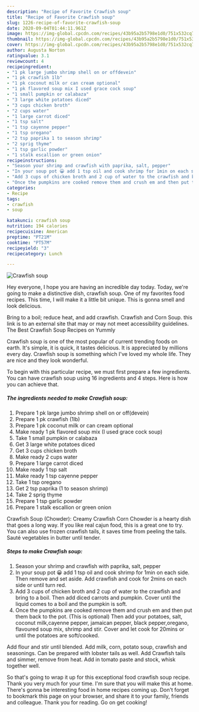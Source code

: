 ```yaml
---
description: "Recipe of Favorite Crawfish soup"
title: "Recipe of Favorite Crawfish soup"
slug: 1226-recipe-of-favorite-crawfish-soup
date: 2020-09-04T01:44:11.961Z
image: https://img-global.cpcdn.com/recipes/43b95a2b5798e1d0/751x532cq70/crawfish-soup-recipe-main-photo.jpg
thumbnail: https://img-global.cpcdn.com/recipes/43b95a2b5798e1d0/751x532cq70/crawfish-soup-recipe-main-photo.jpg
cover: https://img-global.cpcdn.com/recipes/43b95a2b5798e1d0/751x532cq70/crawfish-soup-recipe-main-photo.jpg
author: Augusta Norton
ratingvalue: 3.1
reviewcount: 4
recipeingredient:
- "1 pk large jumbo shrimp shell on or offdevein"
- "1 pk crawfish 1lb"
- "1 pk coconut milk or can cream optional"
- "1 pk flavored soup mix I used grace cock soup"
- "1 small pumpkin or calabaza"
- "3 large white potatoes diced"
- "3 cups chicken broth"
- "2 cups water"
- "1 large carrot diced"
- "1 tsp salt"
- "1 tsp cayenne pepper"
- "1 tsp oregano"
- "2 tsp paprika 1 to season shrimp"
- "2 sprig thyme"
- "1 tsp garlic powder"
- "1 stalk escallion or green onion"
recipeinstructions:
- "Season your shrimp and crawfish with paprika, salt, pepper"
- "In your soup pot 😀 add 1 tsp oil and cook shrimp for 1min on each side. Then remove and set aside. Add crawfish and cook for 2mins on each side or until turn red."
- "Add 3 cups of chicken broth and 2 cup of water to the crawfish and bring to a boil. Then add diced carrots and pumpkin. Cover until the liquid comes to a boil and the pumpkin is soft."
- "Once the pumpkins are cooked remove them and crush em and then put them back to the pot. (This is optional) Then add your potatoes, salt, coconut milk,cayenne pepper, jamaican pepper, black pepper,oregano, flavoured soup mix, shrimp and stir. Cover and let cook for 20mins or until the potatoes are soft/cooked."
categories:
- Recipe
tags:
- crawfish
- soup

katakunci: crawfish soup 
nutrition: 194 calories
recipecuisine: American
preptime: "PT21M"
cooktime: "PT57M"
recipeyield: "3"
recipecategory: Lunch

---
```



![Crawfish soup](https://img-global.cpcdn.com/recipes/43b95a2b5798e1d0/751x532cq70/crawfish-soup-recipe-main-photo.jpg)

Hey everyone, I hope you are having an incredible day today. Today, we're going to make a distinctive dish, crawfish soup. One of my favorites food recipes. This time, I will make it a little bit unique. This is gonna smell and look delicious.

Bring to a boil; reduce heat, and add crawfish. Crawfish and Corn Soup. this link is to an external site that may or may not meet accessibility guidelines. The Best Crawfish Soup Recipes on Yummly

Crawfish soup is one of the most popular of current trending foods on earth. It's simple, it is quick, it tastes delicious. It is appreciated by millions every day. Crawfish soup is something which I've loved my whole life. They are nice and they look wonderful.


To begin with this particular recipe, we must first prepare a few ingredients. You can have crawfish soup using 16 ingredients and 4 steps. Here is how you can achieve that.

<!--inarticleads1-->

##### The ingredients needed to make Crawfish soup:

1. Prepare 1 pk large jumbo shrimp shell on or off(devein)
1. Prepare 1 pk crawfish (1lb)
1. Prepare 1 pk coconut milk or can cream optional
1. Make ready 1 pk flavored soup mix (I used grace cock soup)
1. Take 1 small pumpkin or calabaza
1. Get 3 large white potatoes diced
1. Get 3 cups chicken broth
1. Make ready 2 cups water
1. Prepare 1 large carrot diced
1. Make ready 1 tsp salt
1. Make ready 1 tsp cayenne pepper
1. Take 1 tsp oregano
1. Get 2 tsp paprika (1 to season shrimp)
1. Take 2 sprig thyme
1. Prepare 1 tsp garlic powder
1. Prepare 1 stalk escallion or green onion


Crawfish Soup (Chowder): Creamy Crawfish Corn Chowder is a hearty dish that goes a long way. If you like real cajun food, this is a great one to try. You can also use frozen crawfish tails, it saves time from peeling the tails. Sauté vegetables in butter until tender. 

<!--inarticleads2-->

##### Steps to make Crawfish soup:

1. Season your shrimp and crawfish with paprika, salt, pepper
1. In your soup pot 😀 add 1 tsp oil and cook shrimp for 1min on each side. Then remove and set aside. Add crawfish and cook for 2mins on each side or until turn red.
1. Add 3 cups of chicken broth and 2 cup of water to the crawfish and bring to a boil. Then add diced carrots and pumpkin. Cover until the liquid comes to a boil and the pumpkin is soft.
1. Once the pumpkins are cooked remove them and crush em and then put them back to the pot. (This is optional) Then add your potatoes, salt, coconut milk,cayenne pepper, jamaican pepper, black pepper,oregano, flavoured soup mix, shrimp and stir. Cover and let cook for 20mins or until the potatoes are soft/cooked.


Add flour and stir until blended. Add milk, corn, potato soup, crawfish and seasonings. Can be prepared with lobster tails as well. Add Crawfish tails and simmer, remove from heat. Add in tomato paste and stock, whisk together well. 

So that's going to wrap it up for this exceptional food crawfish soup recipe. Thank you very much for your time. I'm sure that you will make this at home. There's gonna be interesting food in home recipes coming up. Don't forget to bookmark this page on your browser, and share it to your family, friends and colleague. Thank you for reading. Go on get cooking!
